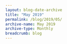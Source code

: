 ```yaml
---
layout: blog-date-archive
title: "May 2019"
permalink: /blog/2019/05/
archive-name: May 2019
archive-type: Monthly
breadcrumb: blog
---
```

